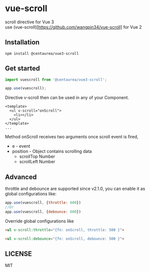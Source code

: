 # vue-scroll

scroll directive for Vue 3  
use (vue-scroll)[https://github.com/wangpin34/vue-scroll] for Vue 2

## Installation

```
npm install @centaurea/vue3-scroll
```

## Get started

```javascript
import vuescroll from '@centaurea/vue3-scroll';

app.use(vuescroll);
```

Directive v-scroll then can be used in any of your Component.

```App.vue
<template>
  <ul v-scroll="onScroll">
    <li></li>
  </ul>
</template>
...
```

Method onScroll receives two arguments once scroll event is fired,

* e - event
* position - Object contains scrolling data
  - scrollTop Number
  - scrollLeft Number

## Advanced
throttle and debounce are supported since v2.1.0, you can enable it as global configurations like:

```javascript
app.use(vuescroll, {throttle: 600})
//Or
app.use(vuescroll, {debounce: 600})
```

Override global configurations like

```html
<ul v-scroll:throttle="{fn: onScroll, throttle: 500 }">
```
```html
<ul v-scroll:debounce="{fn: onScroll, debounce: 500 }">
```

## LICENSE
MIT
